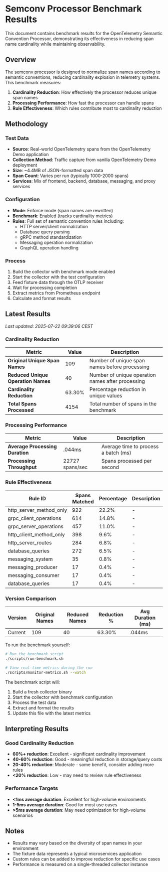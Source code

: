 # Semconv Processor Benchmark Results

This document contains benchmark results for the OpenTelemetry Semantic Convention Processor, demonstrating its effectiveness in reducing span name cardinality while maintaining observability.

## Overview

The semconv processor is designed to normalize span names according to semantic conventions, reducing cardinality explosion in telemetry systems. This benchmark measures:

1. **Cardinality Reduction**: How effectively the processor reduces unique span names
2. **Processing Performance**: How fast the processor can handle spans
3. **Rule Effectiveness**: Which rules contribute most to cardinality reduction

## Methodology

### Test Data
- **Source**: Real-world OpenTelemetry spans from the OpenTelemetry Demo application
- **Collection Method**: Traffic capture from vanilla OpenTelemetry Demo deployment
- **Size**: ~4.4MB of JSON-formatted span data
- **Span Count**: Varies per run (typically 1000-2000 spans)
- **Services**: Mix of frontend, backend, database, messaging, and proxy services

### Configuration
- **Mode**: Enforce mode (span names are rewritten)
- **Benchmark**: Enabled (tracks cardinality metrics)
- **Rules**: Full set of semantic convention rules including:
  - HTTP server/client normalization
  - Database query parsing
  - gRPC method standardization
  - Messaging operation normalization
  - GraphQL operation handling

### Process
1. Build the collector with benchmark mode enabled
2. Start the collector with the test configuration
3. Feed fixture data through the OTLP receiver
4. Wait for processing completion
5. Extract metrics from Prometheus endpoint
6. Calculate and format results

## Latest Results

*Last updated: 2025-07-22 09:39:06 CEST*

### Cardinality Reduction

| Metric | Value | Description |
|--------|-------|-------------|
| **Original Unique Span Names** | 109 | Number of unique span names before processing |
| **Reduced Unique Operation Names** | 40 | Number of unique operation names after processing |
| **Cardinality Reduction** | 63.30% | Percentage reduction in unique values |
| **Total Spans Processed** | 4154 | Total number of spans in the benchmark |

### Processing Performance

| Metric | Value | Description |
|--------|-------|-------------|
| **Average Processing Duration** | .044ms | Average time to process a batch (ms) |
| **Processing Throughput** | 22727 spans/sec | Spans processed per second |

### Rule Effectiveness

| Rule ID | Spans Matched | Percentage | Description |
|---------|---------------|------------|-------------|
| http_server_method_only | 922 | 22.2% | - |
| grpc_client_operations | 614 | 14.8% | - |
| grpc_server_operations | 457 | 11.0% | - |
| http_client_method_only | 398 | 9.6% | - |
| http_server_routes | 284 | 6.8% | - |
| database_queries | 272 | 6.5% | - |
| messaging_system | 35 | 0.8% | - |
| messaging_producer | 17 | 0.4% | - |
| messaging_consumer | 17 | 0.4% | - |
| database_queries | 17 | 0.4% | - |

### Version Comparison

| Version | Original Names | Reduced Names | Reduction % | Avg Duration (ms) |
|---------|----------------|---------------|-------------|-------------------|
| Current | 109 | 40 | 63.30% | .044ms |
To run the benchmark yourself:

```bash
# Run the benchmark script
./scripts/run-benchmark.sh

# View real-time metrics during the run
./scripts/monitor-metrics.sh --watch
```

The benchmark script will:
1. Build a fresh collector binary
2. Start the collector with benchmark configuration
3. Process the test data
4. Extract and format the results
5. Update this file with the latest metrics

## Interpreting Results

### Good Cardinality Reduction
- **60%+ reduction**: Excellent - significant cardinality improvement
- **40-60% reduction**: Good - meaningful reduction in storage/query costs
- **20-40% reduction**: Moderate - some benefit, consider adding more rules
- **<20% reduction**: Low - may need to review rule effectiveness

### Performance Targets
- **<1ms average duration**: Excellent for high-volume environments
- **1-5ms average duration**: Good for most use cases
- **>5ms average duration**: May need optimization for high-volume scenarios

## Notes

- Results may vary based on the diversity of span names in your environment
- The fixture data represents a typical microservices application
- Custom rules can be added to improve reduction for specific use cases
- Performance is measured on a single-threaded collector instance
